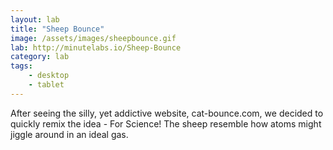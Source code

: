 ```yaml
---
layout: lab
title: "Sheep Bounce"
image: /assets/images/sheepbounce.gif
lab: http://minutelabs.io/Sheep-Bounce
category: lab
tags:
    - desktop
    - tablet
---
```


After seeing the silly, yet addictive website, cat-bounce.com, we decided to quickly remix the idea - For Science! The sheep resemble how atoms might jiggle around in an ideal gas.
